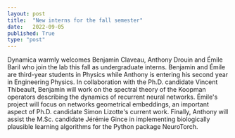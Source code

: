 ```yaml
---
layout: post
title:  "New interns for the fall semester"
date:   2022-09-05
published: True
type: "post"
---
```


Dynamica warmly welcomes Benjamin Claveau, Anthony Drouin and Émile Baril who join the lab this fall as undergraduate interns. Benjamin and Émile are third-year students in Physics while Anthony is entering his second year in Engineering Physics. In collaboration with the Ph.D. candidate Vincent Thibeault, Benjamin will work on the spectral theory of the Koopman operators describing the dynamics of recurrent neural networks. Émile's project will focus on networks geometrical embeddings, an important aspect of Ph.D. candidate Simon Lizotte's current work. Finally, Anthony will assist the M.Sc. candidate Jérémie Gince in implementing biologically plausible learning algorithms for the Python package NeuroTorch.
